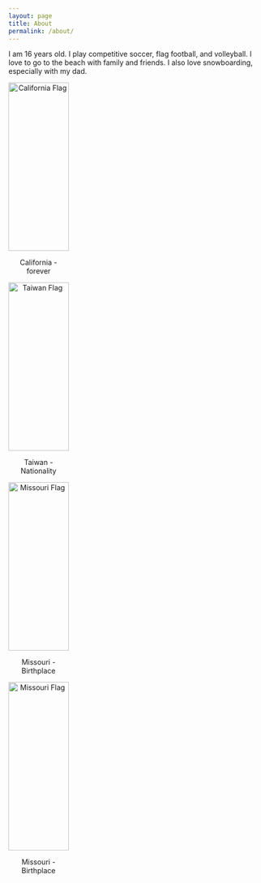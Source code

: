 ```yaml
---
layout: page
title: About
permalink: /about/
---
```

I am 16 years old. I play competitive soccer, flag football, and volleyball. I love to go to the beach with family and friends. I also love snowboarding, especially with my dad. 

<style>
    .grid-container {
        display: grid;
        grid-template-columns: repeat(4, 1fr);
        gap: 10px;
    }
    .grid-item {
        text-align: center;
    }
    .grid-item img {
        width: 100%;
        height: auto;
    }  
</style>

<div class="grid-container">
    <div class="grid-item">
        <img src="https://upload.wikimedia.org/wikipedia/commons/0/01/Flag_of_California.svg" alt="California Flag">
        <p>California - forever</p>
    <div class="grid-item">
        <img src="https://upload.wikimedia.org/wikipedia/commons/7/72/Flag_of_the_Republic_of_China.svg" alt="Taiwan Flag">
        <p>Taiwan - Nationality</p>
    </div>
    <div class="grid-item">
        <img src="https://upload.wikimedia.org/wikipedia/commons/5/5a/Flag_of_Missouri.svg" alt="Missouri Flag">
        <p>Missouri - Birthplace</p>
    </div>
    <div class="grid-item">
        <img src="https://upload.wikimedia.org/wikipedia/commons/5/5a/Flag_of_Missouri.svg" alt="Missouri Flag">
        <p>Missouri - Birthplace</p>
    </div>
</div>